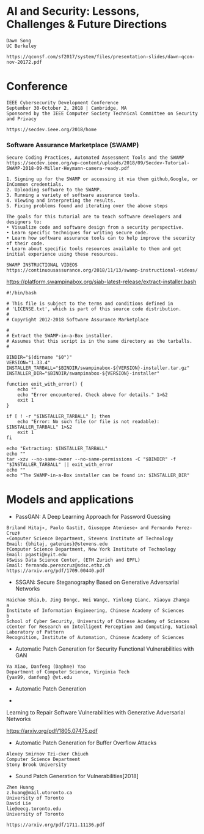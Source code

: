 # AI and Security: Lessons, Challenges & Future Directions

```
Dawn Song
UC Berkeley

https://qconsf.com/sf2017/system/files/presentation-slides/dawn-qcon-nov-20172.pdf
```
# Conference
```
IEEE Cybersecurity Development Conference
September 30-October 2, 2018 | Cambridge, MA
Sponsored by the IEEE Computer Society Technical Committee on Security and Privacy

https://secdev.ieee.org/2018/home
```
### Software Assurance Marketplace (SWAMP) 
```
Secure Coding Practices, Automated Assessment Tools and the SWAMP
https://secdev.ieee.org/wp-content/uploads/2018/09/Secdev-Tutorial-SWAMP-2018-09-Miller-Heymann-camera-ready.pdf

1. Signing up for the SWAMP or accessing it via them github,Google, or InCommon credentials.
2. Uploading software to the SWAMP.
3. Running a variety of software assurance tools.
4. Viewing and interpreting the results.
5. Fixing problems found and iterating over the above steps

The goals for this tutorial are to teach software developers and designers to:
• Visualize code and software design from a security perspective.
• Learn specific techniques for writing secure code.
• Learn how software assurance tools can to help improve the security of their code.
• Learn about specific tools resources available to them and get initial experience using these resources.
```
```
SWAMP INSTRUCTIONAL VIDEOS https://continuousassurance.org/2018/11/13/swamp-instructional-videos/
```

https://platform.swampinabox.org/siab-latest-release/extract-installer.bash
```
#!/bin/bash

# This file is subject to the terms and conditions defined in
# 'LICENSE.txt', which is part of this source code distribution.
#
# Copyright 2012-2018 Software Assurance Marketplace

#
# Extract the SWAMP-in-a-Box installer.
# Assumes that this script is in the same directory as the tarballs.
#

BINDIR="$(dirname "$0")"
VERSION="1.33.4"
INSTALLER_TARBALL="$BINDIR/swampinabox-${VERSION}-installer.tar.gz"
INSTALLER_DIR="$BINDIR/swampinabox-${VERSION}-installer"

function exit_with_error() {
    echo ""
    echo "Error encountered. Check above for details." 1>&2
    exit 1
}

if [ ! -r "$INSTALLER_TARBALL" ]; then
    echo "Error: No such file (or file is not readable): $INSTALLER_TARBALL" 1>&2
    exit 1
fi

echo "Extracting: $INSTALLER_TARBALL"
echo ""
tar -xzv --no-same-owner --no-same-permissions -C "$BINDIR" -f "$INSTALLER_TARBALL" || exit_with_error
echo ""
echo "The SWAMP-in-a-Box installer can be found in: $INSTALLER_DIR"
```
# Models and applications 

- PassGAN: A Deep Learning Approach for Password Guessing
```
Briland Hitaj∗, Paolo Gasti†, Giuseppe Ateniese∗ and Fernando Perez-Cruz‡
∗Computer Science Department, Stevens Institute of Technology
Email: {bhitaj, gatenies}@stevens.edu
†Computer Science Department, New York Institute of Technology
Email: pgasti@nyit.edu
‡Swiss Data Science Center, (ETH Zurich and EPFL)
Email: fernando.perezcruz@sdsc.ethz.ch
https://arxiv.org/pdf/1709.00440.pdf
```
- SSGAN: Secure Steganography Based on Generative Adversarial Networks
```
Haichao Shia,b, Jing Dongc, Wei Wangc, Yinlong Qianc, Xiaoyu Zhanga
a
Institute of Information Engineering, Chinese Academy of Sciences
b
School of Cyber Security, University of Chinese Academy of Sciences
cCenter for Research on Intelligent Perception and Computing, National Laboratory of Pattern
Recognition, Institute of Automation, Chinese Academy of Sciences

```

- Automatic Patch Generation for Security Functional Vulnerabilities with GAN
```
Ya Xiao, Danfeng (Daphne) Yao
Department of Computer Science, Virginia Tech
{yax99, danfeng} @vt.edu
```

- Automatic Patch Generation

-

Learning to Repair Software Vulnerabilities with Generative Adversarial Networks

https://arxiv.org/pdf/1805.07475.pdf

- Automatic Patch Generation for Buffer Overflow Attacks
```
Alexey Smirnov Tzi-cker Chiueh
Computer Science Department
Stony Brook University

```

- Sound Patch Generation for Vulnerabilities[2018]
```
Zhen Huang
z.huang@mail.utoronto.ca
University of Toronto
David Lie
lie@eecg.toronto.edu
University of Toronto

https://arxiv.org/pdf/1711.11136.pdf
```


